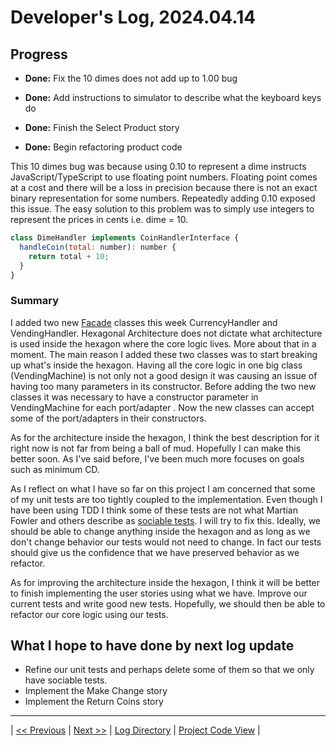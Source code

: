 # Developer's Log, 2024.04.14

## Progress

* __Done:__ Fix the 10 dimes does not add up to 1.00 bug

* __Done:__ Add instructions to simulator to describe what the keyboard keys do

* __Done:__ Finish the Select Product story

* __Done:__ Begin refactoring product code

This 10 dimes bug was because using 0.10 to represent a dime instructs JavaScript/TypeScript to use floating point numbers. Floating point comes at a cost and there will be a loss in precision because there is not an exact binary representation for some numbers. Repeatedly adding 0.10 exposed this issue. The easy solution to this problem was to simply use integers to represent the prices in cents i.e. dime = 10.

```javascript
class DimeHandler implements CoinHandlerInterface {
  handleCoin(total: number): number {
    return total + 10;
  }
}
```

### Summary

I added two new [Facade](https://en.wikipedia.org/wiki/Facade_pattern) classes this week CurrencyHandler and VendingHandler. Hexagonal Architecture does not dictate what architecture is used inside the hexagon where the core logic lives. More about that in a moment. The main reason I added these two classes was to start breaking up what's inside the hexagon. Having all the core logic in one big class (VendingMachine) is not only not a good design it was causing an issue of having too many parameters in its constructor. Before adding the two new classes it was necessary to have a constructor parameter in VendingMachine for each port/adapter . Now the new classes can accept some of the port/adapters in their constructors.

As for the architecture inside the hexagon, I think the best description for it right now is not far from being a ball of mud. Hopefully I can make this better soon. As I've said before, I've been much more focuses on goals such as minimum CD.

As I reflect on what I have so far on this project I am concerned that some of my unit tests are too tightly coupled to the implementation. Even though I have been using TDD I think some of these tests are not what Martian Fowler and others describe as [sociable tests](https://martinfowler.com/bliki/UnitTest.html). I will try to fix this. Ideally, we should be able to change anything inside the hexagon and as long as we don't change behavior our tests would not need to change. In fact our tests should give us the confidence that we have preserved behavior as we refactor.

As for improving the architecture inside the hexagon, I think it will be better to finish implementing the user stories using what we have. Improve our current tests and write good new tests. Hopefully, we should then be able to refactor our core logic using our tests.

## What I hope to have done by next log update

* Refine our unit tests and perhaps delete some of them so that we only have sociable tests.
* Implement the Make Change story
* Implement the Return Coins story

---
| [<< Previous](https://woodyb.github.io/vending-machine-project/design/developers-log/2024.04.08)
| [Next >>](https://woodyb.github.io/vending-machine-project/design/developers-log/2024.04.22)
| [Log Directory](https://woodyb.github.io/vending-machine-project/design/developers-log/Directory-Of-Developers-Logs)
| [Project Code View](https://github.com/WoodyB/vending-machine-project) |
